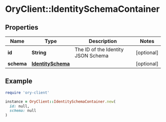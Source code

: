 # OryClient::IdentitySchemaContainer

## Properties

| Name | Type | Description | Notes |
| ---- | ---- | ----------- | ----- |
| **id** | **String** | The ID of the Identity JSON Schema | [optional] |
| **schema** | [**IdentitySchema**](IdentitySchema.md) |  | [optional] |

## Example

```ruby
require 'ory-client'

instance = OryClient::IdentitySchemaContainer.new(
  id: null,
  schema: null
)
```

